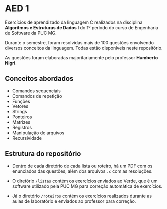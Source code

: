 # AED 1
Exercícios de aprendizado da linguagem C realizados na disciplina **Algoritmos e Estruturas de Dados I** do 1º período do curso de Engenharia de Software da PUC MG.

Durante o semestre, foram resolvidas mais de 100 questões envolvendo diversos conceitos da linguagem. Todas estão disponíveis neste repositório.

As questões foram elaboradas majoritariamente pelo professor **Humberto Nigri**.

## Conceitos abordados
- Comandos sequenciais
- Comandos de repetição
- Funções
- Vetores
- Strings
- Ponteiros
- Matrizes
- Registros
- Manipulação de arquivos
- Recursividade

## Estrutura do repositório
- Dentro de cada diretório de cada lista ou roteiro, há um PDF com os enunciados das questões, além dos arquivos `.c` com as resoluções.

- O diretório `/listas` contém os exercícios enviados ao Verde, que é um software utilizado pela PUC MG para correção automática de exercícios.

- Já o diretório `/roteiros` contém os exercícios realizados durante as aulas de laboratório e enviados ao professor para correção.
